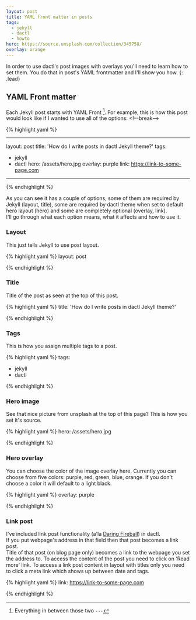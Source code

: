 ```yaml
---
layout: post
title: YAML front matter in posts
tags:
  - jekyll
  - dactl
  - howto
hero: https://source.unsplash.com/collection/345758/
overlay: orange
---
```


In order to use dactl's post images with overlays you'll need to learn how to set them. You do that in post's YAML frontmatter and I'll show you how.
{: .lead}

## YAML Front matter
Each Jekyll post starts with YAML Front [^1]. For example, this is how this post would look like if I wanted to use all of the options:
<!–-break-–>

{% highlight yaml %}

---
layout: post
title: 'How do I write posts in dactl Jekyll theme?'
tags:
  - jekyll
  - dactl
hero: /assets/hero.jpg
overlay: purple
link: https://link-to-some-page.com
---

{% endhighlight %}


As you can see it has a couple of options, some of them are required by Jekyll (layout, title), some are required by dactl theme when set to default hero layout (hero) and some are completely optional (overlay, link).  
I'll go through what each option means, what it affects and how to use it.

### Layout
This just tells Jekyll to use post layout.

{% highlight yaml %}
layout: post

{% endhighlight %}


### Title
Title of the post as seen at the top of this post.

{% highlight yaml %}
title: 'How do I write posts in dactl Jekyll theme?'

{% endhighlight %}

### Tags
This is how you assign multiple tags to a post.

{% highlight yaml %}
tags:
  - jekyll
  - dactl

{% endhighlight %}

### Hero image
See that nice picture from unsplash at the top of this page? This is how you set it's source.

{% highlight yaml %}
hero: /assets/hero.jpg

{% endhighlight %}

### Hero overlay
You can choose the color of the image overlay here.
Currently you can choose from five colors: purple, red, green, blue, orange.
If you don't choose a color it will default to a light black.

{% highlight yaml %}
overlay: purple

{% endhighlight %}

### Link post
I've included link post functionality (a'la [Daring Fireball](http://daringfireball.net/)) in dactl.  
If you put webpage's address in that field then that post becomes a link post.  
Title of that post (on blog page only) becomes a link to the webpage you set the address to. To access the content of the post you need to click on 'Read more' link. To access a link post content in layout with titles only you need to click a meta link which shows up between date and tags.

{% highlight yaml %}
link: https://link-to-some-page.com

{% endhighlight %}

[^1]: Everything in between those two `---`

